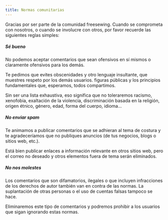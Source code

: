 ```yaml
---
title: Normas comunitarias
---
```


Gracias por ser parte de la comunidad freesewing. Cuando se comprometa con nosotros, o cuando se involucre con otros, por favor recuerde las siguientes reglas simples:

##### Sé bueno

No podemos aceptar comentarios que sean ofensivos en sí mismos o claramente ofensivos para los demás.

Te pedimos que evites obscenidades y otro lenguaje insultante, que muestres respeto por los demás usuarios. figuras públicas y los principios fundamentales que, esperamos, todos compartimos.

Sin ser una lista exhaustiva, eso significa que no toleraremos racismo, xenofobia, exaltación de la violencia, discriminación basada en la religión, origen étnico, género, edad, forma del cuerpo, idioma…

##### No enviar spam

Te animamos a publicar comentarios que se adhieran al tema de costura y te agradeceríamos que no publiques anuncios (de tus negocios, blogs o sitios web, etc.).

Está bien publicar enlaces a información relevante en otros sitios web, pero el correo no deseado y otros elementos fuera de tema serán eliminados.

##### No nos molestes

Los comentarios que son difamatorios, ilegales o que incluyen infracciones de los derechos de autor también van en contra de las normas. La suplantación de otras personas o el uso de cuentas falsas tampoco se hace.

Eliminaremos este tipo de comentarios y podremos prohibir a los usuarios que sigan ignorando estas normas.
